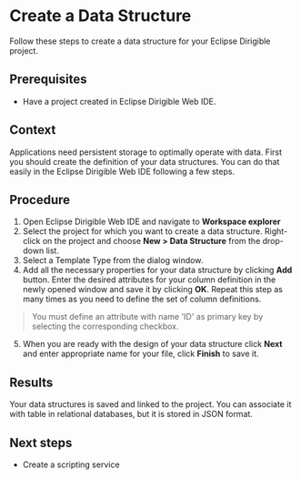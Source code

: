 # Create a Data Structure

Follow these steps to create a data structure for your Eclipse Dirigible project.

## Prerequisites

* Have a project created in Eclipse Dirigible Web IDE.

## Context

Applications need persistent storage to optimally operate with data. First you should create the definition of your data structures. You can do that easily in the Eclipse Dirigible Web IDE following a few steps.   

## Procedure

1. Open Eclipse Dirigible Web IDE and navigate to **Workspace explorer**
2. Select the project for which you want to create a data structure. Right-click on the project and choose **New > Data Structure** from the drop-down list.
3. Select a Template Type from the dialog window.
4. Add all the necessary properties for your data structure by clicking **Add** button. Enter the desired attributes for your column definition in the newly opened window and save it by clicking **OK**. Repeat this step as many times as you need to define the set of column definitions.

> You must define an attribute with name 'ID' as primary key by selecting the corresponding checkbox.

5. When you are ready with the design of your data structure click **Next** and enter appropriate name for your file, click **Finish** to save it.

## Results

Your data structures is saved and linked to the project. You can associate it with table in relational databases, but it is stored in JSON format.

## Next steps

* Create a scripting service



